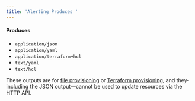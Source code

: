 ```yaml
---
title: 'Alerting Produces '
---
```


#### Produces

- `application/json`
- `application/yaml`
- `application/terraform+hcl`
- `text/yaml`
- `text/hcl`

These outputs are for [file provisioning](https://grafana.com/docs/grafana/<GRAFANA_VERSION>/alerting/set-up/provision-alerting-resources/file-provisioning) or [Terraform provisioning](https://grafana.com/docs/grafana/<GRAFANA_VERSION>/alerting/set-up/provision-alerting-resources/file-provisioning), and they-including the JSON output—cannot be used to update resources via the HTTP API.

